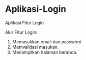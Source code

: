 # Aplikasi-Login
Aplikasi Fitur Login

Alur Fitur Login:
1. Memasukkan email dan password
2. Memvalidasi masukan.
3. Menampilkan halaman beranda.
